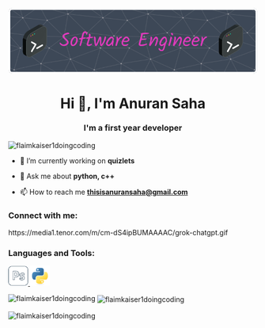 ![logo](https://github.com/TarunGoel93/TarunGoel93/blob/main/github-header-image%20(1).png)

<h1 align="center">Hi 👋, I'm Anuran Saha</h1>
<h3 align="center">I'm a first year developer</h3>

<p align="left"> <img src="https://komarev.com/ghpvc/?username=flaimkaiser1doingcoding&label=Profile%20views&color=0e75b6&style=flat" alt="flaimkaiser1doingcoding" /> </p>

- 🔭 I’m currently working on **quizlets**

- 💬 Ask me about **python, c++**

- 📫 How to reach me **thisisanuransaha@gmail.com**

<h3 align="left">Connect with me:</h3>
<p align="left">https://media1.tenor.com/m/cm-dS4ipBUMAAAAC/grok-chatgpt.gif
</p>

<h3 align="left">Languages and Tools:</h3>
<p align="left"> <a href="https://www.photoshop.com/en" target="_blank" rel="noreferrer"> <img src="https://raw.githubusercontent.com/devicons/devicon/master/icons/photoshop/photoshop-line.svg" alt="photoshop" width="40" height="40"/> </a> <a href="https://www.python.org" target="_blank" rel="noreferrer"> <img src="https://raw.githubusercontent.com/devicons/devicon/master/icons/python/python-original.svg" alt="python" width="40" height="40"/> </a> </p>

<p><img align="left" src="https://github-readme-stats.vercel.app/api/top-langs?username=flaimkaiser1doingcoding&show_icons=true&locale=en&layout=compact" alt="flaimkaiser1doingcoding" /></p>

<p>&nbsp;<img align="center" src="https://github-readme-stats.vercel.app/api?username=flaimkaiser1doingcoding&show_icons=true&locale=en" alt="flaimkaiser1doingcoding" /></p>

<p><img align="center" src="https://github-readme-streak-stats.herokuapp.com/?user=flaimkaiser1doingcoding&" alt="flaimkaiser1doingcoding" /></p>
